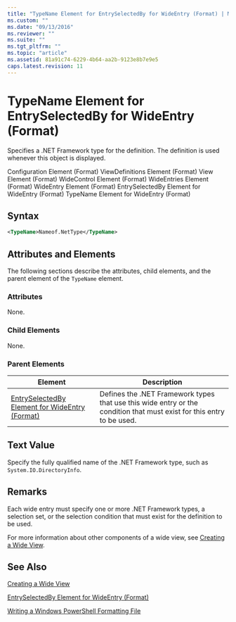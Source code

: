 ```yaml
---
title: "TypeName Element for EntrySelectedBy for WideEntry (Format) | Microsoft Docs"
ms.custom: ""
ms.date: "09/13/2016"
ms.reviewer: ""
ms.suite: ""
ms.tgt_pltfrm: ""
ms.topic: "article"
ms.assetid: 81a91c74-6229-4b64-aa2b-9123e8b7e9e5
caps.latest.revision: 11
---
```

# TypeName Element for EntrySelectedBy for WideEntry (Format)

Specifies a .NET Framework type for the definition. The definition is used whenever this object is displayed.

Configuration Element (Format)
ViewDefinitions Element (Format)
View Element (Format)
WideControl Element (Format)
WideEntries Element (Format)
WideEntry Element (Format)
EntrySelectedBy Element for WideEntry (Format)
TypeName Element for WideEntry (Format)

## Syntax

```xml
<TypeName>Nameof.NetType</TypeName>
```

## Attributes and Elements

The following sections describe the attributes, child elements, and the parent element of the `TypeName` element.

### Attributes

None.

### Child Elements

None.

### Parent Elements

|Element|Description|
|-------------|-----------------|
|[EntrySelectedBy Element for WideEntry (Format)](./entryselectedby-element-for-wideentry-format.md)|Defines the .NET Framework types that use this wide entry or the condition that must exist for this entry to be used.|

## Text Value

Specify the fully qualified name of the .NET Framework type, such as `System.IO.DirectoryInfo`.

## Remarks

Each wide entry must specify one or more .NET Framework types, a selection set, or the selection condition that must exist for the definition to be used.

For more information about other components of a wide view, see [Creating a Wide View](./creating-a-wide-view.md).

## See Also

[Creating a Wide View](./creating-a-wide-view.md)

[EntrySelectedBy Element for WideEntry (Format)](./entryselectedby-element-for-wideentry-format.md)

[Writing a Windows PowerShell Formatting File](./writing-a-windows-powershell-formatting-file.md)
